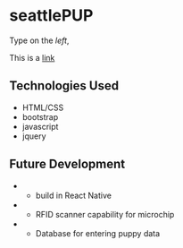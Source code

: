 # seattlePUP

Type on the _left_,

This is a [link]()

## Technologies Used

- HTML/CSS
- bootstrap
- javascript
- jquery


## Future Development

+  * build in React Native
+  * RFID scanner capability for microchip
+  * Database for entering puppy data
